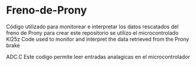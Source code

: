 # Freno-de-Prony
Código utilizado para monitorear e interpretar los datos rescatados del freno de Prony
para crear este repositorio se utilizo el microcontrolado Kl25z
Code used to monitor and interpret the data retrieved from the Prony brake


ADC.C
Este codigo permite leer entradas analagicas en el microcontrolador
